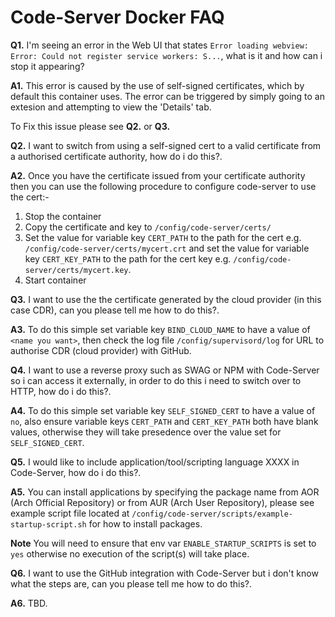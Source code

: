 # **Code-Server Docker FAQ**

**Q1.** I'm seeing an error in the Web UI that states ```Error loading webview: Error: Could not register service workers: S...```, what is it and how can i stop it appearing?

**A1.** This error is caused by the use of self-signed certificates, which by default this container uses. The error can be triggered by simply going to an extesion and attempting to view the 'Details' tab.

To Fix this issue please see **Q2.** or **Q3.**

**Q2.** I want to switch from using a self-signed cert to a valid certificate from a authorised certificate authority, how do i do this?.

**A2.** Once you have the certificate issued from your certificate authority then you can use the following procedure to configure code-server to use the cert:-

1. Stop the container
2. Copy the certificate and key to ```/config/code-server/certs/```
3. Set the value for variable key ```CERT_PATH``` to the path for the cert e.g. ```/config/code-server/certs/mycert.crt``` and set the value for variable key ```CERT_KEY_PATH``` to the path for the cert key e.g. ```/config/code-server/certs/mycert.key```.
4. Start container

**Q3.** I want to use the the certificate generated by the cloud provider (in this case CDR), can you please tell me how to do this?.

**A3.** To do this simple set variable key ```BIND_CLOUD_NAME``` to have a value of ```<name you want>```, then check the log file ```/config/supervisord/log``` for URL to authorise CDR (cloud provider) with GitHub.

**Q4.** I want to use a reverse proxy such as SWAG or NPM with Code-Server so i can access it externally, in order to do this i need to switch over to HTTP, how do i do this?.

**A4.** To do this simple set variable key ```SELF_SIGNED_CERT``` to have a value of ```no```, also ensure variable keys ```CERT_PATH``` and ```CERT_KEY_PATH``` both have blank values, otherwise they will take presedence over the value set for ```SELF_SIGNED_CERT```.

**Q5.** I would like to include application/tool/scripting language XXXX in Code-Server, how do i do this?.

**A5.** You can install applications by specifying the package name from AOR (Arch Official Repository) or from AUR (Arch User Repository), please see example script file located at ```/config/code-server/scripts/example-startup-script.sh``` for how to install packages.

**Note** You will need to ensure that env var ```ENABLE_STARTUP_SCRIPTS``` is set to ```yes``` otherwise no execution of the script(s) will take place.

**Q6.** I want to use the GitHub integration with Code-Server but i don't know what the steps are, can you please tell me how to do this?.

**A6.** TBD.